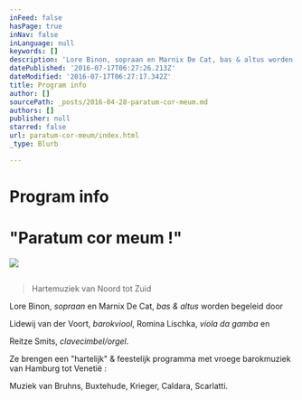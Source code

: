 ```yaml
---
inFeed: false
hasPage: true
inNav: false
inLanguage: null
keywords: []
description: 'Lore Binon, sopraan en Marnix De Cat, bas & altus worden begeleid door'
datePublished: '2016-07-17T06:27:26.213Z'
dateModified: '2016-07-17T06:27:17.342Z'
title: Program info
author: []
sourcePath: _posts/2016-04-28-paratum-cor-meum.md
authors: []
publisher: null
starred: false
url: paratum-cor-meum/index.html
_type: Blurb

---
```

# Program info

# "Paratum cor meum !"
![](https://the-grid-user-content.s3-us-west-2.amazonaws.com/3874c2fb-9647-4d7a-95e4-1598b0d1a1ad.jpg)

## 
> 
> Hartemuziek van Noord tot Zuid

Lore Binon, _sopraan_ en Marnix De Cat, _bas & altus_ worden begeleid door

Lidewij van der Voort, _barokviool_, Romina Lischka, _viola da gamba_ en

Reitze Smits, _clavecimbel/orgel_. 

Ze brengen een "hartelijk" & feestelijk programma met vroege barokmuziek van Hamburg tot Venetië :

Muziek van Bruhns, Buxtehude, Krieger, Caldara, Scarlatti.